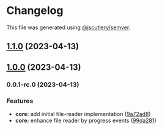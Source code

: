 # Changelog

This file was generated using [@jscutlery/semver](https://github.com/jscutlery/semver).

## [1.1.0](https://github.com/mikelgo/rx-file-reader/compare/core@1.0.0...core@1.1.0) (2023-04-13)

## [1.0.0](https://github.com/mikelgo/rx-file-reader/compare/core@0.0.1-rc.0...core@1.0.0) (2023-04-13)

### 0.0.1-rc.0 (2023-04-13)


### Features

* **core:** add initial file-reader implementation ([9a72ad8](https://github.com/mikelgo/rx-file-reader/commit/9a72ad89abadcef08aa8b40c0019faa77cce9622))
* **core:** enhance file reader by progress events ([99da281](https://github.com/mikelgo/rx-file-reader/commit/99da281dc5a03c74d42d4124cb885186b19180f0))
